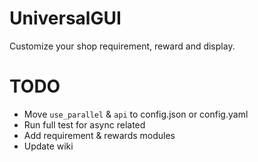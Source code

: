 # UniversalGUI

Customize your shop requirement, reward and display. 

# TODO

* Move `use_parallel` & `api` to config.json or config.yaml
* Run full test for async related
* Add requirement & rewards modules
* Update wiki